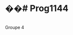 ��#   P r o g 1 1 4 4 
 
=========================================================================
<br> Groupe 4 
